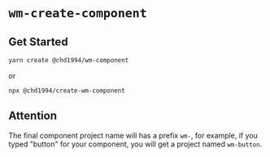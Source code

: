 # `wm-create-component`

## Get Started

``` sh
yarn create @chd1994/wm-component
```

or

``` sh
npx @chd1994/create-wm-component
```

## Attention

The final component project name will has a prefix `wm-`, for example, if you typed "button" for your component, you will get a project named `wm-button`.
